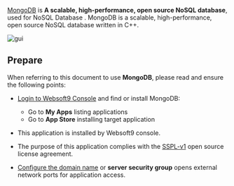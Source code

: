 [MongoDB](https://www.mongodb.com/) is **A scalable, high-performance, open source NoSQL database**, used for NoSQL Database . MongoDB is a scalable, high-performance, open source NoSQL database written in C++.


![gui](http://libs.websoft9.com/Websoft9/DocsPicture/zh/mongodb/mongodb-gui-websoft9.png)


## Prepare

When referring to this document to use **MongoDB**, please read and ensure the following points:

- [Login to Websoft9 Console](./login-console) and find or install MongoDB:
  - Go to **My Apps** listing applications 
  - Go to **App Store** installing target application

- This application is installed by Websoft9 console.


- The purpose of this application complies with the [SSPL-v1](https://www.mongodb.com/licensing/server-side-public-license) open source license agreement.


- [Configure the domain name](./domain-set) or **server security group** opens external network ports for application access.